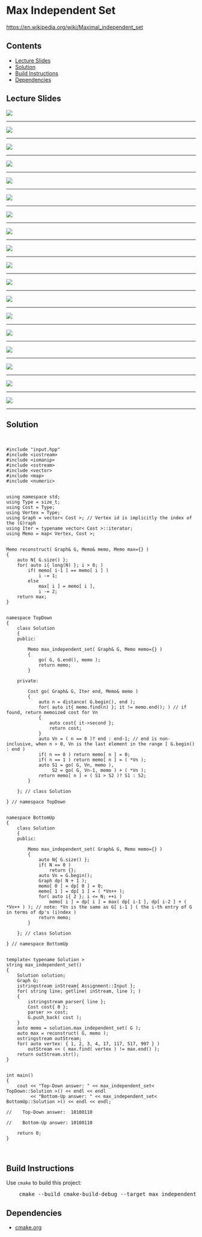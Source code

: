 <h1 id="max_independent_set">Max Independent Set</h1>
<a href="https://en.wikipedia.org/wiki/Maximal_independent_set">https://en.wikipedia.org/wiki/Maximal_independent_set</a>
<h2>Contents</h2>
<ul>
  <li>
      <a href="#slides">Lecture Slides</a>
  </li>
  <li>
    <a href="#solution">Solution</a>
  </li>
  <li>
    <a href="#build">Build Instructions</a>
  </li>
  <li>
    <a href="#dependencies">Dependencies</a>
  </li>
</ul>

<h2 id="slides">Lecture Slides</h2>
<img src="https://github.com/claytonjwong/Algorithms-Stanford/blob/master/course3/max_independent_set/documentation/mis_01.png" />
<hr/>
<img src="https://github.com/claytonjwong/Algorithms-Stanford/blob/master/course3/max_independent_set/documentation/mis_02.png" />
<hr/>
<img src="https://github.com/claytonjwong/Algorithms-Stanford/blob/master/course3/max_independent_set/documentation/mis_03.png" />
<hr/>
<img src="https://github.com/claytonjwong/Algorithms-Stanford/blob/master/course3/max_independent_set/documentation/mis_04.png" />
<hr/>
<img src="https://github.com/claytonjwong/Algorithms-Stanford/blob/master/course3/max_independent_set/documentation/mis_05.png" />
<hr/>
<img src="https://github.com/claytonjwong/Algorithms-Stanford/blob/master/course3/max_independent_set/documentation/mis_06.png" />
<hr/>
<img src="https://github.com/claytonjwong/Algorithms-Stanford/blob/master/course3/max_independent_set/documentation/mis_07.png" />
<hr/>
<img src="https://github.com/claytonjwong/Algorithms-Stanford/blob/master/course3/max_independent_set/documentation/mis_08.png" />
<hr/>
<img src="https://github.com/claytonjwong/Algorithms-Stanford/blob/master/course3/max_independent_set/documentation/mis_09.png" />
<hr/>
<img src="https://github.com/claytonjwong/Algorithms-Stanford/blob/master/course3/max_independent_set/documentation/mis_10.png" />
<hr/>
<img src="https://github.com/claytonjwong/Algorithms-Stanford/blob/master/course3/max_independent_set/documentation/mis_11.png" />
<hr/>
<img src="https://github.com/claytonjwong/Algorithms-Stanford/blob/master/course3/max_independent_set/documentation/mis_12.png" />
<hr/>
<img src="https://github.com/claytonjwong/Algorithms-Stanford/blob/master/course3/max_independent_set/documentation/mis_13.png" />
<hr/>
<img src="https://github.com/claytonjwong/Algorithms-Stanford/blob/master/course3/max_independent_set/documentation/mis_14.png" />
<hr/>
<img src="https://github.com/claytonjwong/Algorithms-Stanford/blob/master/course3/max_independent_set/documentation/mis_15.png" />
<hr/>
<img src="https://github.com/claytonjwong/Algorithms-Stanford/blob/master/course3/max_independent_set/documentation/mis_16.png" />
<hr/>
<img src="https://github.com/claytonjwong/Algorithms-Stanford/blob/master/course3/max_independent_set/documentation/mis_17.png" />
<hr/>
<img src="https://github.com/claytonjwong/Algorithms-Stanford/blob/master/course3/max_independent_set/documentation/mis_18.png" />
<hr/>

<h2 id="solution">Solution</h2>
<pre>

    #include "input.hpp"
    #include <iostream>
    #include <iomanip>
    #include <sstream>
    #include <vector>
    #include <map>
    #include <numeric>
    
    
    using namespace std;
    using Type = size_t;
    using Cost = Type;
    using Vertex = Type;
    using Graph = vector< Cost >; // Vertex id is implicitly the index of the (G)raph
    using Iter = typename vector< Cost >::iterator;
    using Memo = map< Vertex, Cost >;
    
    
    Memo reconstruct( Graph& G, Memo& memo, Memo max={} )
    {
        auto N{ G.size() };
        for( auto i{ long(N) }; i > 0; )
            if( memo[ i-1 ] == memo[ i ] )
                i -= 1;
            else
                max[ i ] = memo[ i ],
                i -= 2;
        return max;
    }
    
    
    namespace TopDown
    {
        class Solution
        {
        public:
    
            Memo max_independent_set( Graph& G, Memo memo={} )
            {
                go( G, G.end(), memo );
                return memo;
            }
    
        private:
    
            Cost go( Graph& G, Iter end, Memo& memo )
            {
                auto n = distance( G.begin(), end );
                for( auto it{ memo.find(n) }; it != memo.end(); ) // if found, return memoized cost for Vn
                {
                    auto cost{ it->second };
                    return cost;
                }
                auto Vn = ( n == 0 )? end : end-1; // end is non-inclusive, when n > 0, Vn is the last element in the range [ G.begin() : end )
                if( n == 0 ) return memo[ n ] = 0;
                if( n == 1 ) return memo[ n ] = ( *Vn );
                auto S1 = go( G, Vn, memo ),
                     S2 = go( G, Vn-1, memo ) + ( *Vn );
                return memo[ n ] = ( S1 > S2 )? S1 : S2;
            }
    
        }; // class Solution
    
    } // namespace TopDown
    
    
    namespace BottomUp
    {
        class Solution
        {
        public:
    
            Memo max_independent_set( Graph& G, Memo memo={} )
            {
                auto N{ G.size() };
                if( N == 0 )
                    return {};
                auto Vn = G.begin();
                Graph dp( N + 1 );
                memo[ 0 ] = dp[ 0 ] = 0;
                memo[ 1 ] = dp[ 1 ] = ( *Vn++ );
                for( auto i{ 2 }; i <= N; ++i )
                    memo[ i ] = dp[ i ] = max( dp[ i-1 ], dp[ i-2 ] + ( *Vn++ ) ); // note: *Vn is the same as G[ i-1 ] ( the i-th entry of G in terms of dp's (i)ndex )
                return memo;
            }
    
        }; // class Solution
    
    } // namespace BottomUp
    
    
    template< typename Solution >
    string max_independent_set()
    {
        Solution solution;
        Graph G;
        istringstream inStream{ Assignment::Input };
        for( string line; getline( inStream, line ); )
        {
            istringstream parser{ line };
            Cost cost{ 0 };
            parser >> cost;
            G.push_back( cost );
        }
        auto memo = solution.max_independent_set( G );
        auto max = reconstruct( G, memo );
        ostringstream outStream;
        for( auto vertex: { 1, 2, 3, 4, 17, 117, 517, 997 } )
            outStream << ( max.find( vertex ) != max.end() );
        return outStream.str();
    }
    
    
    int main()
    {
        cout << "Top-Down answer: " << max_independent_set< TopDown::Solution >() << endl << endl
             << "Bottom-Up answer: " << max_independent_set< BottomUp::Solution >() << endl << endl;
    
    //    Top-Down answer:  10100110
    
    //    Bottom-Up answer: 10100110
    
        return 0;
    }

</pre>

<h2 id="build">Build Instructions</h2>
<p>Use <code>cmake</code> to build this project:</p>

<pre>
    cmake --build cmake-build-debug --target max_independent_set -- -j 4
</pre>

<h2 id="dependencies">Dependencies</h2>
<ul>
  <li>
    <a href="https://cmake.org/" target="_blank">cmake.org</a>
  </li>
</ul>

</body>
</html>